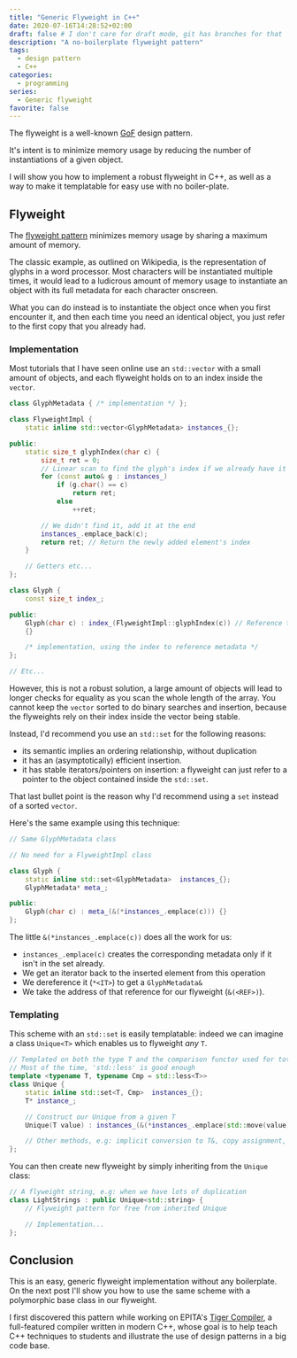 ```yaml
---
title: "Generic Flyweight in C++"
date: 2020-07-16T14:28:52+02:00
draft: false # I don't care for draft mode, git has branches for that
description: "A no-boilerplate flyweight pattern"
tags:
  - design pattern
  - C++
categories:
  - programming
series:
  - Generic flyweight
favorite: false
---
```


The flyweight is a well-known
[GoF](https://en.wikipedia.org/wiki/Design_Patterns) design pattern.

It's intent is to minimize memory usage by reducing the number of instantiations
of a given object.

I will show you how to implement a robust flyweight in C++, as well as a way to
make it templatable for easy use with no boiler-plate.

<!--more-->

## Flyweight

The [flyweight pattern](https://en.wikipedia.org/wiki/Design_Patterns) minimizes
memory usage by sharing a maximum amount of memory.

The classic example, as outlined on Wikipedia, is the representation of glyphs
in a word processor. Most characters will be instantiated multiple times, it
would lead to a ludicrous amount of memory usage to instantiate an object with
its full metadata for each character onscreen.

What you can do instead is to instantiate the object once when you first
encounter it, and then each time you need an identical object, you just refer to
the first copy that you already had.

### Implementation

Most tutorials that I have seen online use an `std::vector` with a small amount
of objects, and each flyweight holds on to an index inside the `vector`.

```cpp
class GlyphMetadata { /* implementation */ };

class FlyweightImpl {
    static inline std::vector<GlyphMetadata> instances_{};

public:
    static size_t glyphIndex(char c) {
        size_t ret = 0;
        // Linear scan to find the glyph's index if we already have it
        for (const auto& g : instances_)
            if (g.char() == c)
                return ret;
            else
                ++ret;

        // We didn't find it, add it at the end
        instances_.emplace_back(c);
        return ret; // Return the newly added element's index
    }

    // Getters etc...
};

class Glyph {
    const size_t index_;

public:
    Glyph(char c) : index_(FlyweightImpl::glyphIndex(c)) // Reference the index
    {}

    /* implementation, using the index to reference metadata */
};

// Etc...
```

However, this is not a robust solution, a large amount of objects will lead to
longer checks for equality as you scan the whole length of the array. You
cannot keep the `vector` sorted to do binary searches and insertion, because
the flyweights rely on their index inside the vector being stable.

Instead, I'd recommend you use an `std::set` for the following reasons:

- its semantic implies an ordering relationship, without duplication
- it has an (asymptotically) efficient insertion.
- it has stable iterators/pointers on insertion: a flyweight can just refer to
  a pointer to the object contained inside the `std::set`.

That last bullet point is the reason why I'd recommend using a `set` instead of
a sorted `vector`.

Here's the same example using this technique:

```cpp
// Same GlyphMetadata class

// No need for a FlyweightImpl class

class Glyph {
    static inline std::set<GlyphMetadata>  instances_{};
    GlyphMetadata* meta_;

public:
    Glyph(char c) : meta_(&(*instances_.emplace(c))) {}
};
```

The little `&(*instances_.emplace(c))` does all the work for us:

- `instances_.emplace(c)` creates the corresponding metadata only if it isn't in
  the set already.
- We get an iterator back to the inserted element from this operation
- We dereference it (`*<IT>`) to get a `GlyphMetadata&`
- We take the address of that reference for our flyweight (`&(<REF>)`).

### Templating

This scheme with an `std::set` is easily templatable: indeed we can imagine a
class `Unique<T>` which enables us to flyweight *any* `T`.

```cpp
// Templated on both the type T and the comparison functor used for total order
// Most of the time, 'std::less' is good enough
template <typename T, typename Cmp = std::less<T>>
class Unique {
    static inline std::set<T, Cmp>  instances_{};
    T* instance_;

    // Construct our Unique from a given T
    Unique(T value) : instances_(&(*instances_.emplace(std::move(value)))) {}

    // Other methods, e.g: implicit conversion to T&, copy assignment, etc...
};
```

You can then create new flyweight by simply inheriting from the `Unique` class:

```cpp
// A flyweight string, e.g: when we have lots of duplication
class LightStrings : public Unique<std::string> {
    // Flyweight pattern for free from inherited Unique

    // Implementation...
};
```

## Conclusion

This is an easy, generic flyweight implementation without any boilerplate. On
the next post I'll show you how to use the same scheme with a polymorphic base
class in our flyweight.

I first discovered this pattern while working on EPITA's [Tiger
Compiler](https://assignments.lrde.epita.fr/), a full-featured compiler written
in modern C++, whose goal is to help teach C++ techniques to students and
illustrate the use of design patterns in a big code base.
